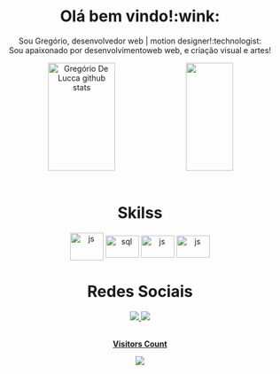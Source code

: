 <div align="center">
 <h1>Olá bem vindo!:wink:</h1>
  <p>Sou Gregório, desenvolvedor web | motion designer!:technologist:	
  <br> Sou apaixonado por desenvolvimentoweb web, e criação visual e artes!</p>

</div>

<div align="center">  
  <img width="49%" height="195px" src="https://github-readme-stats.vercel.app/api?username=gregoriodelucca&show_icons=true&count_private=true&hide_border=true&title_color=00bfbf&icon_color=00bfbf&text_color=c9d1d9&bg_color=0d1117" alt="Gregório De Lucca github stats" /> 
  <img width="41%" height="195px" src="https://github-readme-stats.vercel.app/api/top-langs/?username=gregoriodelucca&layout=compact&hide_border=true&title_color=00bfbf&text_color=00bfbf&bg_color=0d1117" />
</div>

<div align="center"><br>
  <h1>Skilss</h1>

  <img align="center" alt="js" height="50" width="60"    src="https://cdn.jsdelivr.net/gh/devicons/devicon/icons/react/react-original-wordmark.svg">
  <img align="center" alt="sql" height="40" width="60"   src="https://cdn.jsdelivr.net/gh/devicons/devicon/icons/sass/sass-original.svg">
  <img align="center" alt="js" height="40" width="60"    src="https://cdn.jsdelivr.net/gh/devicons/devicon/icons/aftereffects/aftereffects-original.svg">
  <img align="center" alt="js" height="40" width="60"    src="https://cdn.jsdelivr.net/gh/devicons/devicon/icons/figma/figma-original.svg">
</div>


<div align="center"> 
 <h1>Redes Sociais</h1>
  <a href="https://www.instagram.com/gregoriolucca/" target="_blank"><img src="https://img.shields.io/badge/-Instagram-%23E4405F?style=for-the-  badge&logo=instagram&logoColor=white"</a>
  <a href="https://www.linkedin.com/in/gregoriodelucca/" target="_blank"><img src="https://img.shields.io/badge/-linkedin-blue?style=for-the-badge&logo=instagram&logoColor=white"</a>

</div> 

<div align="center">
<br><p align="centre"><b>Visitors Count</b></p>  
<p align="center"><img align="center" src="https://profile-counter.glitch.me/{MatheusAlvarez}/count.svg" /></p> 
<br></div>

